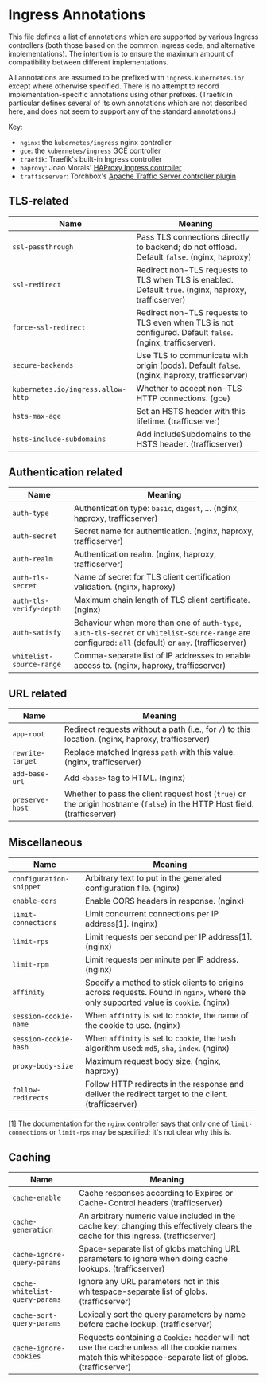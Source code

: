 # Ingress Annotations

This file defines a list of annotations which are supported by various Ingress controllers (both those based on the common ingress code, and alternative implementations).  The intention is to ensure the maximum amount of compatibility between different implementations.

All annotations are assumed to be prefixed with `ingress.kubernetes.io/` except where otherwise specified. There is no attempt to record implementation-specific annotations using other prefixes.  (Traefik in particular defines several of its own annotations which are not described here, and does not seem to support any of the standard annotations.)

Key:

* `nginx`: the `kubernetes/ingress` nginx controller
* `gce`: the `kubernetes/ingress` GCE controller
* `traefik`: Traefik's built-in Ingress controller 
* `haproxy`: Joao Morais' [HAProxy Ingress controller](https://github.com/jcmoraisjr/haproxy-ingress)
* `trafficserver`: Torchbox's [Apache Traffic Server controller plugin](https://github.com/torchbox/k8s-ts-ingress)

## TLS-related

| Name | Meaning
| --- | ---
| `ssl-passthrough` | Pass TLS connections directly to backend; do not offload.  Default `false`.  (nginx, haproxy)
| `ssl-redirect` | Redirect non-TLS requests to TLS when TLS is enabled.  Default `true`.  (nginx, haproxy, trafficserver)
| `force-ssl-redirect` | Redirect non-TLS requests to TLS even when TLS is not configured.  Default `false`.  (nginx, trafficserver).
| `secure-backends` | Use TLS to communicate with origin (pods).  Default `false`. (nginx, haproxy, trafficserver)
| `kubernetes.io/ingress.allow-http` | Whether to accept non-TLS HTTP connections.  (gce)
| `hsts-max-age` | Set an HSTS header with this lifetime. (trafficserver)
| `hsts-include-subdomains` | Add includeSubdomains to the HSTS header. (trafficserver)

## Authentication related

| Name | Meaning
| --- | ---
| `auth-type` | Authentication type: `basic`, `digest`, ... (nginx, haproxy, trafficserver)
| `auth-secret` | Secret name for authentication. (nginx, haproxy, trafficserver)
| `auth-realm` | Authentication realm. (nginx, haproxy, trafficserver)
| `auth-tls-secret` | Name of secret for TLS client certification validation. (nginx, haproxy)
| `auth-tls-verify-depth` | Maximum chain length of TLS client certificate. (nginx)
| `auth-satisfy` | Behaviour when more than one of `auth-type`, `auth-tls-secret` or `whitelist-source-range` are configured: `all` (default) or `any`. (trafficserver) | `trafficserver`
| `whitelist-source-range` | Comma-separate list of IP addresses to enable access to. (nginx, haproxy, trafficserver)

## URL related

| Name | Meaning
| --- | ---
| `app-root` | Redirect requests without a path (i.e., for `/`) to this location. (nginx, haproxy, trafficserver)
| `rewrite-target` | Replace matched Ingress `path` with this value. (nginx, trafficserver)
| `add-base-url` | Add `<base>` tag to HTML. (nginx)
| `preserve-host` | Whether to pass the client request host (`true`) or the origin hostname (`false`) in the HTTP Host field.  (trafficserver)

## Miscellaneous

| Name | Meaning
| --- | ---
| `configuration-snippet` | Arbitrary text to put in the generated configuration file. (nginx)
| `enable-cors` | Enable CORS headers in response. (nginx)
| `limit-connections` | Limit concurrent connections per IP address[1]. (nginx)
| `limit-rps` | Limit requests per second per IP address[1]. (nginx)
| `limit-rpm` | Limit requests per minute per IP address. (nginx)
| `affinity` | Specify a method to stick clients to origins across requests.  Found in `nginx`, where the only supported value is `cookie`. (nginx)
| `session-cookie-name` | When `affinity` is set to `cookie`, the name of the cookie to use. (nginx)
| `session-cookie-hash` | When `affinity` is set to `cookie`, the hash algorithm used: `md5`, `sha`, `index`. (nginx)
| `proxy-body-size` | Maximum request body size. (nginx, haproxy)
| `follow-redirects` | Follow HTTP redirects in the response and deliver the redirect target to the client.  (trafficserver)

[1] The documentation for the `nginx` controller says that only one of `limit-connections` or `limit-rps` may be specified; it's not clear why this is.

## Caching

| Name | Meaning
| --- | ---
| `cache-enable` | Cache responses according to Expires or Cache-Control headers (trafficserver)
| `cache-generation` | An arbitrary numeric value included in the cache key; changing this effectively clears the cache for this ingress.  (trafficserver)
| `cache-ignore-query-params` | Space-separate list of globs matching URL parameters to ignore when doing cache lookups.  (trafficserver)
| `cache-whitelist-query-params` | Ignore any URL parameters not in this whitespace-separate list of globs.  (trafficserver)
| `cache-sort-query-params` | Lexically sort the query parameters by name before cache lookup. (trafficserver)
| `cache-ignore-cookies` | Requests containing a `Cookie:` header will not use the cache unless all the cookie names match this whitespace-separate list of globs.  (trafficserver)
